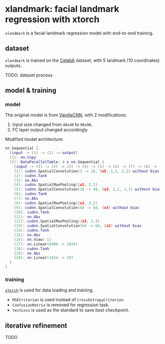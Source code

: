 # xlandmark: facial landmark regression with xtorch
`xlandmark` is a facial landmark regression model with end-to-end training.  

## dataset
`xlandmark` is trained on the [CelebA](http://mmlab.ie.cuhk.edu.hk/projects/CelebA.html) dataset, with 5 landmark (10 coordinates) outputs.  

TODO: dataset process

## model & training
### model
The original model is from [VanillaCNN](https://github.com/ishay2b/VanillaCNN), with 2 modifications:
1. Input size changed from `40x40` to `96x96`.
2. FC layer output changed accordingly.

Modified model architecture:
```lua
nn.Sequential {
  [input -> (1) -> (2) -> output]
  (1): nn.Copy
  (2): DataParallelTable: 4 x nn.Sequential {
    [input -> (1) -> (2) -> (3) -> (4) -> (5) -> (6) -> (7) -> (8) -> (9) -> (10) -> (11) -> (12) -> (13) -> (14) -> (15) -> (16) -> (17) -> (18) -> (19) -> (20) -> output]
    (1): cudnn.SpatialConvolution(3 -> 16, 5x5, 1,1, 2,2) without bias
    (2): cudnn.Tanh
    (3): nn.Abs
    (4): cudnn.SpatialMaxPooling(2x2, 2,2)
    (5): cudnn.SpatialConvolution(16 -> 48, 3x3, 1,1, 1,1) without bias
    (6): cudnn.Tanh
    (7): nn.Abs
    (8): cudnn.SpatialMaxPooling(2x2, 2,2)
    (9): cudnn.SpatialConvolution(48 -> 64, 3x3) without bias
    (10): cudnn.Tanh
    (11): nn.Abs
    (12): cudnn.SpatialMaxPooling(3x3, 2,2)
    (13): cudnn.SpatialConvolution(64 -> 64, 2x2) without bias
    (14): cudnn.Tanh
    (15): nn.Abs
    (16): nn.View(-1)
    (17): nn.Linear(6400 -> 1024)
    (18): cudnn.Tanh
    (19): nn.Abs
    (20): nn.Linear(1024 -> 10)
  }
}

```

### training
[`xtorch`](https://github.com/kuangliu/xtorch) is used for data loading and training.  
- `MSECriterion` is used instead of `CrossEntropyCriterion`.
- `ConfusionMatrix` is removed for regression task.
- `testLoss` is used as the standard to save best checkpoint.

## iterative refinement
TODO
